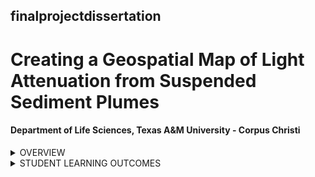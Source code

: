 ## finalprojectdissertation
# Creating a Geospatial Map of Light Attenuation from Suspended Sediment Plumes
#### Department of Life Sciences, Texas A&M University - Corpus Christi

<details><summary>OVERVIEW</summary>
<p>

[Description]

Sediment plumes are generated from both natural and anthropogenic causes, increasing water turbidity and attenuating light that penetrates the water column. Spatial maps facilitate understanding how different suspended sediment disturbances propagate and attenuate light that consequently affects available seagrass. The project aims to develop code to make HOBO light logger data files readable in RStudio to enable spatiotemporal data analysis as a result, creating a spatial map of light attenuation intensity across the seagrass study site. 

</p>
</details>

<details><summary>STUDENT LEARNING OUTCOMES</summary>
<p>

Upon the successful completion of this course, students should be able to:
1.	Practice experimental design
2.  Develop final paper IMRAD format
3.  Develop final presentation for seminar

